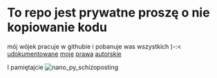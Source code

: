 # To repo jest prywatne proszę o nie kopiowanie kodu 
mój wójek pracuje w githubie i pobanuje was wszystkich )-:<\
[udokumentowane](https://github.com/Barabol/podstawy-programowania/assets/105214028/8c21030f-1743-474b-9f0c-2a0b3840aa9d) [moje](
https://github.com/Barabol/podstawy-programowania/assets/105214028/f97fc653-0892-4a29-b82e-2287852086fa) [prawa](
https://github.com/Barabol/podstawy-programowania/assets/105214028/ae711348-31f0-4433-bb5c-1182747db699) [autorskie](https://github.com/Barabol/podstawy-programowania/assets/105214028/a45e5719-d30c-4fc0-8d76-867e8e29dc1c)

I pamiętajcie
![nano_py_schizoposting](https://github.com/Barabol/podstawy-programowania/assets/105214028/139e90c1-2005-49a8-8b80-a983461c0351)
